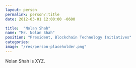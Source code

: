 ```yaml
---
layout: person
permalink: person/:title
date: 2012-03-01 12:00:00 -0600

title:  "Nolan Shah"
name: "Mr. Nolan Shah"
position: "President, Blockchain Technology Initiatives"
categories: 
image: "/res/person-placeholder.png"
---
```


Nolan Shah is XYZ.
